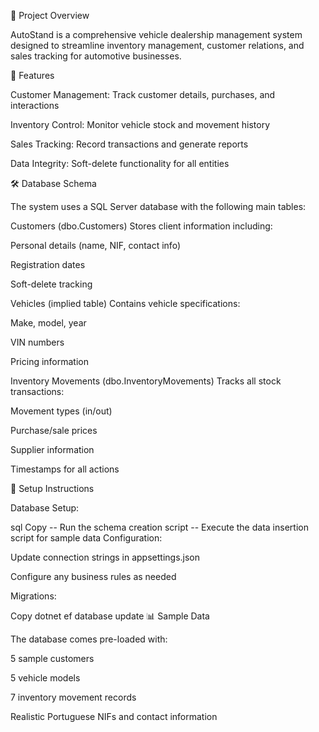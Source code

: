 📌 Project Overview

AutoStand is a comprehensive vehicle dealership management system designed to streamline inventory management, customer relations, and sales tracking for automotive businesses.

🚀 Features

Customer Management: Track customer details, purchases, and interactions

Inventory Control: Monitor vehicle stock and movement history

Sales Tracking: Record transactions and generate reports

Data Integrity: Soft-delete functionality for all entities

🛠️ Database Schema

The system uses a SQL Server database with the following main tables:

Customers (dbo.Customers)
Stores client information including:

Personal details (name, NIF, contact info)

Registration dates

Soft-delete tracking

Vehicles (implied table)
Contains vehicle specifications:

Make, model, year

VIN numbers

Pricing information

Inventory Movements (dbo.InventoryMovements)
Tracks all stock transactions:

Movement types (in/out)

Purchase/sale prices

Supplier information

Timestamps for all actions

🔧 Setup Instructions

Database Setup:

sql
Copy
-- Run the schema creation script
-- Execute the data insertion script for sample data
Configuration:

Update connection strings in appsettings.json

Configure any business rules as needed

Migrations:

Copy
dotnet ef database update
📊 Sample Data

The database comes pre-loaded with:

5 sample customers

5 vehicle models

7 inventory movement records

Realistic Portuguese NIFs and contact information

